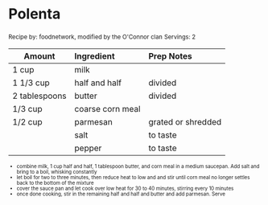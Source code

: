# Polenta

<small>Recipe by: foodnetwork, modified by the O'Connor clan</small>
<small>Servings: 2<small>

| Amount        | Ingredient    | Prep Notes         |
| ------------- | :------------ | :----------------- |
| 1 cup         | milk          |                    |
| 1 1/3 cup     | half and half | divided            |
| 2 tablespoons | butter        | divided            |
| 1/3 cup       | coarse corn meal       |                    |
| 1/2 cup       | parmesan      | grated or shredded |
|               | salt          | to taste           |
|               | pepper        | to taste           |

- combine milk, 1 cup half and half, 1 tablespoon butter, and corn meal in a medium saucepan. Add salt and bring to a boil, whisking constantly
- let boil for two to three minutes, then reduce heat to low and  and stir until corn meal no longer settles back to the bottom of the mixture
- cover the sauce pan and let cook over low heat for 30 to 40 minutes, stirring every 10 minutes
- once done cooking, stir in the remaining half and half and butter and add parmesan. Serve 

